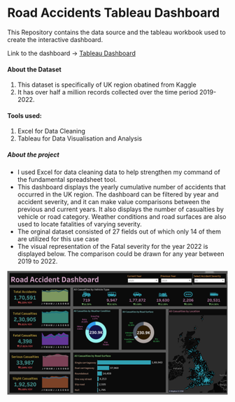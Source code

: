 # Road Accidents Tableau Dashboard

This Repository contains the data source and the tableau workbook used to create the interactive dashboard.

Link to the dashboard → [Tableau Dashboard](https://www.novypro.com/project/road-accident-analysis-39)

#### About the Dataset
1) This dataset is specifically of UK region obatined from Kaggle 
2) It has over half a million records collected over the time period 2019-2022.

#### Tools used: 
1) Excel for Data Cleaning 
2) Tableau for Data Visualisation and Analysis

##### About the project
- I used Excel for data cleaning data to help strengthen my command of the fundamental spreadsheet tool.
- This dashboard displays the yearly cumulative number of accidents that occurred in the UK region. The dashboard can be filtered by year and accident severity, and it can make value comparisons between the previous and current years. It also displays the number of casualties by vehicle or road category. Weather conditions and road surfaces are also used to locate fatalities of varying severity. 
- The orginal dataset consisted of 27 fields out of which only 14 of them are utilized for this use case
- The visual representation of the Fatal severity for the year 2022 is displayed below. The comparison could be drawn for any year between 2019 to 2022.

![Screenshot](https://github.com/ShivalikaRastogi/Road-Accident-Tableau-Dashboard/blob/main/Road%20accident%20tableau.png)
